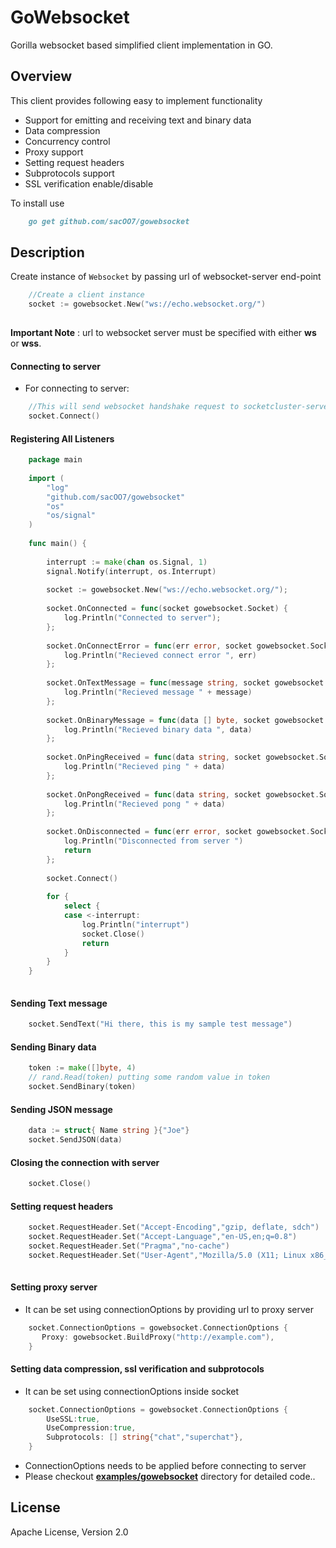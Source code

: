 # GoWebsocket
Gorilla websocket based simplified client implementation in GO.

Overview
--------
This client provides following easy to implement functionality
- Support for emitting and receiving text and binary data
- Data compression
- Concurrency control
- Proxy support
- Setting request headers
- Subprotocols support
- SSL verification enable/disable

To install use

```markdown
    go get github.com/sacOO7/gowebsocket
```

Description
-----------

Create instance of `Websocket` by passing url of websocket-server end-point

```go
    //Create a client instance
    socket := gowebsocket.New("ws://echo.websocket.org/")
    
```
 
**Important Note** : url to websocket server must be specified with either **ws** or **wss**.

#### Connecting to server
- For connecting to server:

```go
    //This will send websocket handshake request to socketcluster-server
    socket.Connect()
```

#### Registering All Listeners
```go
    package main
    
    import (
    	"log"
    	"github.com/sacOO7/gowebsocket"
        "os"
        "os/signal"
    )
    
    func main() {
    
        interrupt := make(chan os.Signal, 1)
        signal.Notify(interrupt, os.Interrupt)
        
    	socket := gowebsocket.New("ws://echo.websocket.org/");
    	
    	socket.OnConnected = func(socket gowebsocket.Socket) {
    		log.Println("Connected to server");
    	};
    	
        socket.OnConnectError = func(err error, socket gowebsocket.Socket) {
            log.Println("Recieved connect error ", err)
        };
        
    	socket.OnTextMessage = func(message string, socket gowebsocket.Socket) {
    		log.Println("Recieved message " + message)
    	};
    	
    	socket.OnBinaryMessage = func(data [] byte, socket gowebsocket.Socket) {
            log.Println("Recieved binary data ", data)
        };
        
    	socket.OnPingReceived = func(data string, socket gowebsocket.Socket) {
    		log.Println("Recieved ping " + data)
    	};
    	
    	socket.OnPongReceived = func(data string, socket gowebsocket.Socket) {
            log.Println("Recieved pong " + data)
        };
        
    	socket.OnDisconnected = func(err error, socket gowebsocket.Socket) {
    		log.Println("Disconnected from server ")
    		return
    	};
    	
    	socket.Connect()
    	
        for {
            select {
            case <-interrupt:
                log.Println("interrupt")
                socket.Close()
                return
            }
        }
    }
    
``` 

#### Sending Text message

```go
    socket.SendText("Hi there, this is my sample test message")
```

#### Sending Binary data
```go
    token := make([]byte, 4)
    // rand.Read(token) putting some random value in token
    socket.SendBinary(token)
```

#### Sending JSON message
```go
    data := struct{ Name string }{"Joe"}
    socket.SendJSON(data)
```

#### Closing the connection with server
```go
    socket.Close()
```

#### Setting request headers
```go
	socket.RequestHeader.Set("Accept-Encoding","gzip, deflate, sdch")
	socket.RequestHeader.Set("Accept-Language","en-US,en;q=0.8")
	socket.RequestHeader.Set("Pragma","no-cache")
	socket.RequestHeader.Set("User-Agent","Mozilla/5.0 (X11; Linux x86_64) AppleWebKit/537.36 (KHTML, like Gecko) Chrome/49.0.2623.87 Safari/537.36")
	
```

#### Setting proxy server
- It can be set using connectionOptions by providing url to proxy server

```go
    socket.ConnectionOptions = gowebsocket.ConnectionOptions {
       Proxy: gowebsocket.BuildProxy("http://example.com"),
    }
```

#### Setting data compression, ssl verification and subprotocols

- It can be set using connectionOptions inside socket 

```go
    socket.ConnectionOptions = gowebsocket.ConnectionOptions {
        UseSSL:true,
        UseCompression:true,
        Subprotocols: [] string{"chat","superchat"},
    }
```

- ConnectionOptions needs to be applied before connecting to server
- Please checkout [**examples/gowebsocket**](!https://github.com/sacOO7/GoWebsocket/tree/master/examples/gowebsocket) directory for detailed code..

License
-------
Apache License, Version 2.0

